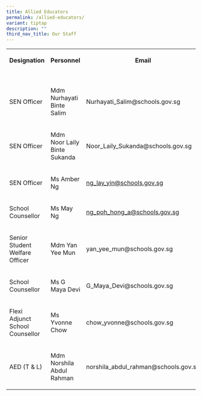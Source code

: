 ```yaml
---
title: Allied Educators
permalink: /allied-educators/
variant: tiptap
description: ""
third_nav_title: Our Staff
---
```

<table style="minWidth: 75px">
<colgroup>
<col>
<col>
<col>
</colgroup>
<tbody>
<tr>
<th rowspan="1" colspan="1">
<p>Designation</p>
</th>
<th rowspan="1" colspan="1">
<p>Personnel</p>
</th>
<th rowspan="1" colspan="1">
<p>Email</p>
</th>
</tr>
<tr>
<td rowspan="1" colspan="1">
<p></p>
</td>
<td rowspan="1" colspan="1">
<p></p>
</td>
<td rowspan="1" colspan="1">
<p></p>
</td>
</tr>
<tr>
<td rowspan="1" colspan="1">
<p>SEN Officer</p>
</td>
<td rowspan="1" colspan="1">
<p>Mdm Nurhayati Binte Salim</p>
</td>
<td rowspan="1" colspan="1">
<p>Nurhayati_Salim@schools.gov.sg</p>
</td>
</tr>
<tr>
<td rowspan="1" colspan="1">
<p>SEN Officer
<br>
</p>
</td>
<td rowspan="1" colspan="1">
<p>Mdm Noor Laily Binte Sukanda
<br>
</p>
</td>
<td rowspan="1" colspan="1">
<p>Noor_Laily_Sukanda@schools.gov.sg</p>
</td>
</tr>
<tr>
<td rowspan="1" colspan="1">
<p>SEN Officer</p>
</td>
<td rowspan="1" colspan="1">
<p>Ms Amber Ng</p>
</td>
<td rowspan="1" colspan="1">
<p><a href="mailto:ng_lay_yin@schools.gov.sg" rel="noopener noreferrer nofollow" target="_blank">ng_lay_yin@schools.gov.sg</a>
</p>
</td>
</tr>
<tr>
<td rowspan="1" colspan="1">
<p>School Counsellor</p>
</td>
<td rowspan="1" colspan="1">
<p>Ms May Ng</p>
</td>
<td rowspan="1" colspan="1">
<p><a href="mailto:ng_poh_hong_a@schools.gov.sg" rel="noopener noreferrer nofollow" target="_blank">ng_poh_hong_a@schools.gov.sg</a>
</p>
</td>
</tr>
<tr>
<td rowspan="1" colspan="1">
<p>Senior Student Welfare Officer
<br>
</p>
</td>
<td rowspan="1" colspan="1">
<p>Mdm Yan Yee Mun</p>
</td>
<td rowspan="1" colspan="1">
<p>yan_yee_mun@schools.gov.sg</p>
</td>
</tr>
<tr>
<td rowspan="1" colspan="1">
<p>School Counsellor
<br>
</p>
</td>
<td rowspan="1" colspan="1">
<p>Ms G Maya Devi</p>
</td>
<td rowspan="1" colspan="1">
<p>G_Maya_Devi@schools.gov.sg</p>
</td>
</tr>
<tr>
<td rowspan="1" colspan="1">
<p>Flexi Adjunct School Counsellor</p>
</td>
<td rowspan="1" colspan="1">
<p>Ms Yvonne Chow</p>
</td>
<td rowspan="1" colspan="1">
<p>chow_yvonne@schools.gov.sg</p>
</td>
</tr>
<tr>
<td rowspan="1" colspan="1">
<p>AED (T &amp; L)
<br>
</p>
</td>
<td rowspan="1" colspan="1">
<p>Mdm Norshila Abdul Rahman</p>
</td>
<td rowspan="1" colspan="1">
<p>norshila_abdul_rahman@schools.gov.sg</p>
</td>
</tr>
</tbody>
</table>
<p></p>